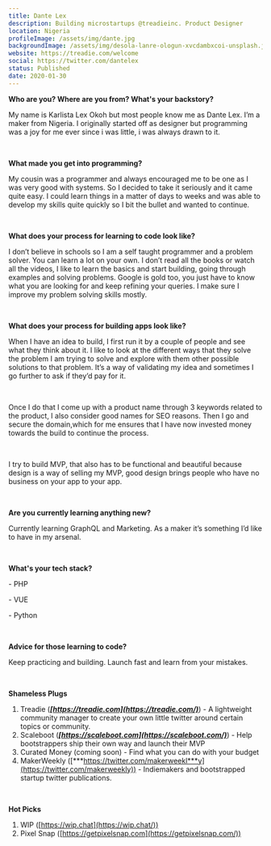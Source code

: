 ```yaml
---
title: Dante Lex
description: Building microstartups @treadieinc. Product Designer
location: Nigeria
profileImage: /assets/img/dante.jpg
backgroundImage: /assets/img/desola-lanre-ologun-xvcdambxcoi-unsplash.jpg
website: https://treadie.com/welcome
social: https://twitter.com/dantelex
status: Published
date: 2020-01-30
---
```

**Who are you? Where are you from? What's your backstory?**

My name is Karlista Lex Okoh but most people know me as Dante Lex. I’m a maker from Nigeria. I originally started off as designer but programming was a joy for me ever since i was little, i was always drawn to it.

<br>

**What made you get into programming?**

My cousin was a programmer and always encouraged me to be one as I was very good with systems. So I decided to take it seriously and it came quite easy. I could learn things in a matter of days to weeks and was able to develop my skills quite quickly so I bit the bullet and wanted to continue.

<br>

**What does your process for learning to code look like?**

I don’t believe in schools so I am a self taught programmer and a problem solver. You can learn a lot on your own. I don’t read all the books or watch all the videos, I like to learn the basics and start building, going through examples and solving problems. Google is gold too, you just have to know what you are looking for and keep refining your queries. I make sure I improve my problem solving skills mostly.

<br>

**What does your process for building apps look like?**

When I have an idea to build, I first run it by a couple of people and see what they think about it. I like to look at the different ways that they solve the problem I am trying to solve and explore with them other possible solutions to that problem. It’s a way of validating my idea and sometimes I go further to ask if they’d pay for it.

<br>

Once I do that I come up with a product name through 3 keywords related to the product, I also consider good names for SEO reasons. Then I go and secure the domain,which for me ensures that I have now invested money towards the build to continue the process.

<br>

I try to build MVP, that also has to be functional and beautiful because design is a way of selling my MVP, good design brings people who have no business on your app to your app.

<br>

**Are you currently learning anything new?**

Currently learning GraphQL and Marketing. As a maker it’s something I’d like to have in my arsenal.

<br>

**What's your tech stack?**

\- PHP

\- VUE

\- Python

<br>

**Advice for those learning to code?**

Keep practicing and building. Launch fast and learn from your mistakes.

<br>

**Shameless Plugs**

1. Treadie (***[https://treadie.com](https://treadie.com/)***) - A lightweight community manager to create your own little twitter around certain topics or community.
2. Scaleboot (***[https://scaleboot.com](https://scaleboot.com/)***) - Help bootstrappers ship their own way and launch their MVP
3. Curated Money (coming soon) - Find what you can do with your budget
4. MakerWeekly ([***https://twitter.com/makerweekl***y](https://twitter.com/makerweekly)) - Indiemakers and bootstrapped startup twitter publications.

<br>

**Hot Picks**

1. WIP ([https://wip.chat](https://wip.chat/))
2. Pixel Snap ([https://getpixelsnap.com](https://getpixelsnap.com/))